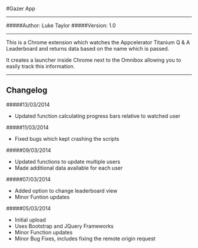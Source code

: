 #Gazer App
*********

#####Author: Luke Taylor
#####Version: 1.0

*********

This is a Chrome extension which watches the Appcelerator Titanium Q & A Leaderboard and returns data based on the name which is passed.

It creates a launcher inside Chrome next to the Omnibox allowing you to easily track this information.


***********
Changelog
-----------

#####13/03/2014

- Updated function calculating progress bars relative to watched user

#####11/03/2014
- Fixed bugs which kept crashing the scripts

#####09/03/2014
- Updated functions to update multiple users
- Made additional data available for each user

#####07/03/2014
- Added option to change leaderboard view
- Minor Funtion updates

#####05/03/2014
- Initial upload
- Uses Bootstrap and JQuery Frameworks
- Minor Function updates
- Minor Bug Fixes, includes fixing the remote origin request
